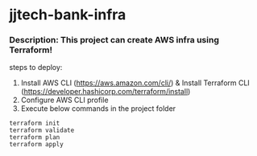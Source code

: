 # jjtech-bank-infra

### **Description:** This project can create AWS infra using Terraform!

steps to deploy:
1. Install AWS CLI (https://aws.amazon.com/cli/) & Install Terraform CLI (https://developer.hashicorp.com/terraform/install)
2. Configure AWS CLI profile
3. Execute below commands in the project folder
```
terraform init
terraform validate
terraform plan
terraform apply
```